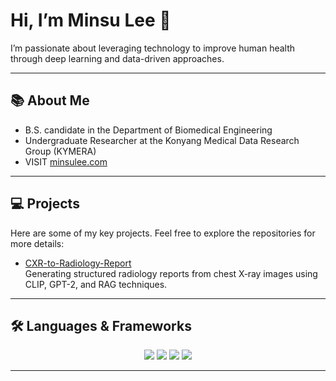 # Hi, I’m Minsu Lee 👋

I’m passionate about leveraging technology to improve human health through deep learning and data-driven approaches.

---

## 📚 About Me

- B.S. candidate in the Department of Biomedical Engineering
- Undergraduate Researcher at the Konyang Medical Data Research Group (KYMERA)
- VISIT <a href="https://www.minsulee.com" target="_blank">minsulee.com</a>

---

## 💻 Projects

Here are some of my key projects. Feel free to explore the repositories for more details:

- <a href="https://github.com/lee-minsu1/CXR-to-Radiology-Report" target="_blank">CXR-to-Radiology-Report</a>  
  Generating structured radiology reports from chest X‑ray images using CLIP, GPT-2, and RAG techniques.


---

## 🛠️ Languages & Frameworks

<div align="center">
  <img src="https://img.shields.io/badge/Python-F2F2F2.svg?style=for-the-badge&logo=python&logoColor=3776AB" />
  <img src="https://img.shields.io/badge/R-F2F2F2.svg?style=for-the-badge&logo=r&logoColor=276DC3" />
  <img src="https://img.shields.io/badge/PyTorch-F2F2F2.svg?style=for-the-badge&logo=pytorch&logoColor=EE4C2C" />
  <img src="https://img.shields.io/badge/TensorFlow-F2F2F2.svg?style=for-the-badge&logo=tensorflow&logoColor=FF6F00" />
</div>

---






<!-- [![trophy](https://github-profile-trophy.vercel.app/?username=minsulee33&theme=flat&column=9)](https://github.com/minsulee33/) -->

<!--
<div align="center">
  <a href="https://solved.ac/minsulee33">
    <img src="http://mazassumnida.wtf/api/v2/generate_badge?boj=minsulee33" />
  </a>
</div>
-->
